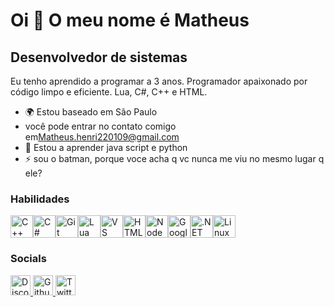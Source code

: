 Oi 👋 O meu nome é Matheus
==========================

Desenvolvedor de sistemas
----------------------------------------------------------------------------------------------------------------------------------------------------------------------------------------------------------------------------------------------------------------

Eu tenho aprendido a programar a 3 anos. Programador apaixonado por código limpo e eficiente. Lua, C#, C++ e HTML.

* 🌍 Estou baseado em São Paulo
* você pode entrar no contato comigo em[Matheus.henri220109@gmail.com](mailto:Matheus.henri220109@gmail.com)[](mailto:Matheus.henri220109@gmail.com)
* 🧠 Estou a aprender java script e python
* ⚡ sou o batman, porque voce acha q vc nunca me viu no mesmo lugar q ele?

### Habilidades


<p align="esquerda">
<a href="https://docs.microsoft.com/en-us/cpp/?view=msvc-170" target="_blank" rel="noreferrer"><img src="https://raw.githubusercontent.com/danielcranney/readme-generator/main/public/icons/skills/cplusplus-colored.svg" width="36" height="36" alt="C++" title="C++"/></a><a href="https://docs.microsoft.com/en-us/dotnet/csharp/" target="_blank" rel="noreferrer"><img src="https://raw.githubusercontent.com/danielcranney/readme-generator/main/public/icons/skills/csharp-colored.svg" width="36" height="36" alt="C#" title="C#"/></a><a href="https://git-scm.com/" target="_blank" rel="noreferrer"><img src="https://raw.githubusercontent.com/danielcranney/readme-generator/main/public/icons/skills/git-colored.svg" width="36" height="36" alt="Git" title="Git"/></a><a href="https://lua.org/" target="_blank" rel="noreferrer"><img src="https://raw.githubusercontent.com/danielcranney/readme-generator/main/public/icons/skills/lua-colored.svg" width="36" height="36" alt="Lua" title="Lua"/></a><a href="https://code.visualstudio.com/" target="_blank" rel="noreferrer"><img src="https://raw.githubusercontent.com/danielcranney/readme-generator/main/public/icons/skills/visualstudiocode-colored.svg" width="36" height="36" alt="VS Code" title="VS Code"/></a><a href="https://developer.mozilla.org/en-US/docs/Glossary/HTML5" target="_blank" rel="noreferrer"><img src="https://raw.githubusercontent.com/danielcranney/readme-generator/main/public/icons/skills/html5-colored.svg" width="36" height="36" alt="HTML5" title="HTML5"/></a><a href="https://nodejs.org/en/" target="_blank" rel="noreferrer"><img src="https://raw.githubusercontent.com/danielcranney/readme-generator/main/public/icons/skills/nodejs-colored.svg" width="36" height="36" alt="NodeJS" title="NodeJS"/></a><a href="https://cloud.google.com/" target="_blank" rel="noreferrer"><img src="https://raw.githubusercontent.com/danielcranney/readme-generator/main/public/icons/skills/googlecloud-colored.svg" width="36" height="36" alt="Google Cloud" title="Google Cloud"/></a><a href="https://dotnet.microsoft.com/en-us/" target="_blank" rel="noreferrer"><img src="https://raw.githubusercontent.com/danielcranney/readme-generator/main/public/icons/skills/dot-net-colored.svg" width="36" height="36" alt=".NET" title=".NET"/></a><a href="https://www.linux.org" target="_blank" rel="noreferrer"><img src="https://raw.githubusercontent.com/danielcranney/readme-generator/main/public/icons/skills/linux-colored.svg" width="36" height="36" alt="Linux" title="Linux"/></a>
</p>


### Socials

<p align="esquerda"> <a href="https://discord.com/users/theuzz.014" target="_blank" rel="noreferrer"> <picture> <source media="(prefere-color-scheme: dark)" srcset="https://raw.githubusercontent.com/danielcranney/readme-generator/main/public/icons/socials/discord-dark.svg"/> <source media="(prefere-color-scheme: light)" srcset="https://raw.githubusercontent.com/danielcranney/readme-generator/main/public/icons/socials/discord.svg" /> <img src="https://raw.githubusercontent.com/danielcranney/readme-generator/main/public/icons/socials/discord.svg" width="32" height="32" alt="Discord" title="Discord"/></picture> </a> <a href="https://www.github.com/Eltrava014" target="_blank" rel="noreferrer"> <picture> <source media="(prefere-color-scheme: dark)" srcset="https://raw.githubusercontent.com/danielcranney/readme-generator/main/public/icons/socials/github-dark.svg"/> <source media="(prefere-color-scheme: light)" srcset="https://raw.githubusercontent.com/danielcranney/readme-generator/main/public/icons/socials/github.svg" /> <img src="https://raw.githubusercontent.com/danielcranney/readme-generator/main/public/icons/socials/github.svg" width="32" height="32" alt="Github" title="Github"/> </picture> </a> <a href="https://www.x.com/theuz0140" target="_blank" rel="noreferrer"> <picture> <source media="(prefere-color-scheme: dark)" srcset="https://raw.githubusercontent.com/danielcranney/readme-generator/main/public/icons/socials/twitter-dark.svg"/> <source media="(prefere-color-scheme: light)" srcset="https://raw.githubusercontent.com/danielcranney/readme-generator/main/public/icons/socials/twitter.svg" /> <img src="https://raw.githubusercontent.com/danielcranney/readme-generator/main/public/icons/socials/twitter.svg" width="32" height="32" alt="Twitter" title="Twitter"/></foto> </a></p>

